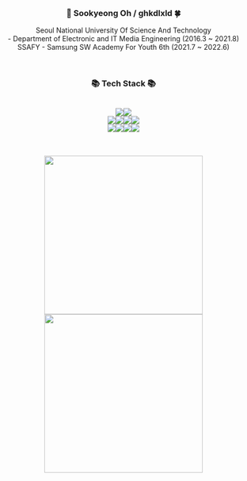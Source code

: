 
<div align="center">
<br>
    
### 🥽 Sookyeong Oh  /  ghkdlxld 🍀

 Seoul National University Of Science And Technology <br>
    \- Department of Electronic and IT Media Engineering (2016.3 ~ 2021.8) <br>
 SSAFY - Samsung SW Academy For Youth 6th  (2021.7 ~ 2022.6)

     
 
<br>
     

### 📚 Tech Stack 📚
<br>
<div align=center>
<img src="https://img.shields.io/badge/-Django-092E20?&logo=django&logoColor=white"/><img src="https://img.shields.io/badge/-Vue.js-4FC08D?&logo=vue.js&logoColor=white"/><br>
<img src="https://img.shields.io/badge/-Python-3776AB?&logo=python&logoColor=white"/><img src="https://img.shields.io/badge/-JavaScript-F7DF1E?&logo=javascript&logoColor=white"/><img src="https://img.shields.io/badge/-HTML5-E34F26?&logo=html5&logoColor=white"/><img src="https://img.shields.io/badge/-CSS3-1572B6?&logo=css3&logoColor=white"/><br>
<img src="https://img.shields.io/badge/-Markdown-1b1b1b?&logo=markdown&logoColor=white"/><img src="https://img.shields.io/badge/-Git-F05032?&logo=git&logoColor=white"/><img src="https://img.shields.io/badge/-GitLab-FCA121?&logo=gitLab&logoColor=white"/><img src="https://img.shields.io/badge/-GitHub-181717?&logo=github&logoColor=white"/>
</div>



<br>
<br>

<img style="width:320px;" src="https://github-readme-stats.vercel.app/api?username=ghkdlxld&show_icons=true&&hide_border=false&theme=vue" align="center" style="width: 100%" /><img style="width:320px;" src="https://github-readme-stats.vercel.app/api/top-langs/?username=ghkdlxld&show_icons=true&hide_border=false&layout=compact&theme=vue" align="center" style="width: 100%" />
